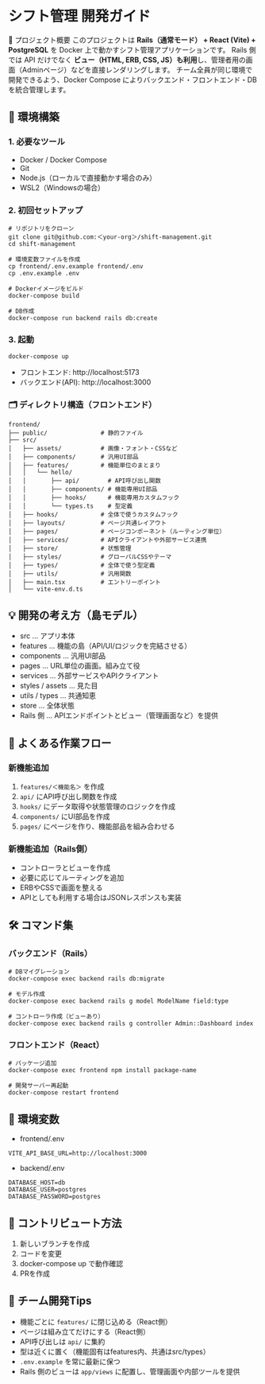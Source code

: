# シフト管理 開発ガイド
📌 プロジェクト概要
このプロジェクトは **Rails（通常モード） + React (Vite) + PostgreSQL** を Docker 上で動かすシフト管理アプリケーションです。
Rails 側では API だけでなく **ビュー（HTML, ERB, CSS, JS）も利用**し、管理者用の画面（Adminページ）などを直接レンダリングします。
チーム全員が同じ環境で開発できるよう、Docker Compose によりバックエンド・フロントエンド・DBを統合管理します。

## 🚀 環境構築
### 1. 必要なツール
- Docker / Docker Compose
- Git
- Node.js（ローカルで直接動かす場合のみ）
- WSL2（Windowsの場合）

### 2. 初回セットアップ
```
# リポジトリをクローン
git clone git@github.com:＜your-org＞/shift-management.git
cd shift-management

# 環境変数ファイルを作成
cp frontend/.env.example frontend/.env
cp .env.example .env

# Dockerイメージをビルド
docker-compose build

# DB作成
docker-compose run backend rails db:create
```

### 3. 起動
```
docker-compose up
```
- フロントエンド: http://localhost:5173
- バックエンド(API): http://localhost:3000

### 🗂 ディレクトリ構造（フロントエンド）
```
frontend/
├── public/               # 静的ファイル
├── src/
│   ├── assets/           # 画像・フォント・CSSなど
│   ├── components/       # 汎用UI部品
│   ├── features/         # 機能単位のまとまり
│   │   └── hello/
│   │       ├── api/        # API呼び出し関数
│   │       ├── components/ # 機能専用UI部品
│   │       ├── hooks/      # 機能専用カスタムフック
│   │       └── types.ts    # 型定義
│   ├── hooks/            # 全体で使うカスタムフック
│   ├── layouts/          # ページ共通レイアウト
│   ├── pages/            # ページコンポーネント（ルーティング単位）
│   ├── services/         # APIクライアントや外部サービス連携
│   ├── store/            # 状態管理
│   ├── styles/           # グローバルCSSやテーマ
│   ├── types/            # 全体で使う型定義
│   ├── utils/            # 汎用関数
│   ├── main.tsx          # エントリーポイント
│   └── vite-env.d.ts
```

## 💡 開発の考え方（島モデル）
- src … アプリ本体
- features … 機能の島（API/UI/ロジックを完結させる）
- components … 汎用UI部品
- pages … URL単位の画面。組み立て役
- services … 外部サービスやAPIクライアント
- styles / assets … 見た目
- utils / types … 共通知恵
- store … 全体状態
- Rails 側 … APIエンドポイントとビュー（管理画面など）を提供

## 🔄 よくある作業フロー
### 新機能追加
1. `features/＜機能名＞` を作成
2. `api/` にAPI呼び出し関数を作成
3. `hooks/` にデータ取得や状態管理のロジックを作成
4. `components/` にUI部品を作成
5. `pages/` にページを作り、機能部品を組み合わせる

### 新機能追加（Rails側）
- コントローラとビューを作成
- 必要に応じてルーティングを追加
- ERBやCSSで画面を整える
- APIとしても利用する場合はJSONレスポンスも実装

## 🛠 コマンド集
### バックエンド（Rails）
```
# DBマイグレーション
docker-compose exec backend rails db:migrate

# モデル作成
docker-compose exec backend rails g model ModelName field:type

# コントローラ作成（ビューあり）
docker-compose exec backend rails g controller Admin::Dashboard index
```

### フロントエンド（React）
```
# パッケージ追加
docker-compose exec frontend npm install package-name

# 開発サーバー再起動
docker-compose restart frontend
```


## 📜 環境変数
- frontend/.env
```
VITE_API_BASE_URL=http://localhost:3000
```

- backend/.env
```
DATABASE_HOST=db
DATABASE_USER=postgres
DATABASE_PASSWORD=postgres
```

## 🤝 コントリビュート方法
1. 新しいブランチを作成
2. コードを変更
3. docker-compose up で動作確認
4. PRを作成

## 🧩 チーム開発Tips
- 機能ごとに `features/` に閉じ込める（React側）
- ページは組み立てだけにする（React側）
- API呼び出しは `api/` に集約
- 型は近くに置く（機能固有はfeatures内、共通はsrc/types）
- `.env.example` を常に最新に保つ
- Rails 側のビューは `app/views` に配置し、管理画面や内部ツールを提供
